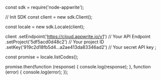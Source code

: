 const sdk = require('node-appwrite');

// Init SDK
const client = new sdk.Client();

const locale = new sdk.Locale(client);

client
    .setEndpoint('https://cloud.appwrite.io/v1') // Your API Endpoint
    .setProject('5df5acd0d48c2') // Your project ID
    .setKey('919c2d18fb5d4...a2ae413da83346ad2') // Your secret API key
;

const promise = locale.listCodes();

promise.then(function (response) {
    console.log(response);
}, function (error) {
    console.log(error);
});